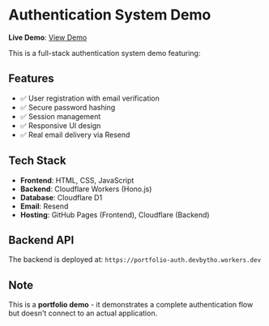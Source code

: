 # Authentication System Demo

**Live Demo**: [View Demo](https://login.thomasweeink.com)

This is a full-stack authentication system demo featuring:

## Features
- ✅ User registration with email verification
- ✅ Secure password hashing
- ✅ Session management
- ✅ Responsive UI design
- ✅ Real email delivery via Resend

## Tech Stack
- **Frontend**: HTML, CSS, JavaScript
- **Backend**: Cloudflare Workers (Hono.js)
- **Database**: Cloudflare D1
- **Email**: Resend
- **Hosting**: GitHub Pages (Frontend), Cloudflare (Backend)

## Backend API
The backend is deployed at: `https://portfolio-auth.devbytho.workers.dev`

## Note
This is a **portfolio demo** - it demonstrates a complete authentication flow but doesn't connect to an actual application.
